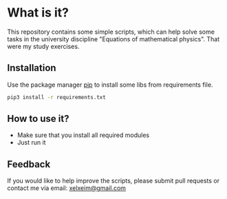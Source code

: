 # What is it?
This repository contains some simple scripts, which can help solve some tasks in the university discipline "Equations of mathematical physics". That were my study exercises.

## Installation

Use the package manager [pip](https://pip.pypa.io/en/stable/) to install some libs from requirements file.

```bash
pip3 install -r requirements.txt
```
## How to use it?
- Make sure that you install all required modules
- Just run it 
## Feedback 
If you would like to help improve the scripts, please submit pull requests or contact me via email: xelxeim@gmail.com
